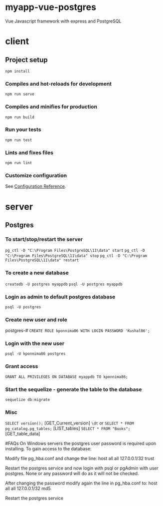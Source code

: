 # myapp-vue-postgres
Vue Javascript framework with express and PostgreSQL

# client

## Project setup
`npm install`

### Compiles and hot-reloads for development
`npm run serve`

### Compiles and minifies for production
`npm run build`

### Run your tests
```
npm run test
```

### Lints and fixes files
```
npm run lint
```

### Customize configuration
See [Configuration Reference](https://cli.vuejs.org/config/).

# server

## Postgres

### To start/stop/restart the server
`pg_ctl -D "C:\Program Files\PostgreSQL\11\data" start`
`pg_ctl -D "C:\Program Files\PostgreSQL\11\data" stop`
`pg_ctl -D "C:\Program Files\PostgreSQL\11\data" restart`

### To create a new database
`createdb -U postgres myappdb`
`psql -U postgres myappdb`

### Login as admin to default postgres database
`psql -U postgres`

### Create new user and role
postgres-# `CREATE ROLE kponnima86 WITH LOGIN PASSWORD 'Kushal86';`

### Login with the new user
`psql -U kponnima86 postgres`

### Grant access
`GRANT ALL PRIVILEGES ON DATABASE myappdb TO kponnima86;`

### Start the sequelize - generate the table to the database
`sequelize db:migrate`

### Misc
`SELECT version();` [GET_Current_version]
`\dt` or `SELECT * FROM pg_catalog.pg_tables;` [LIST_tables]
`SELECT * FROM "Books";` [GET_table_data]

#FAQs
On Windows servers the postgres user password is required upon installing.
To gain access to the database:

Modify file pg_hba.conf and change the line:
host    all    all    127.0.0.1/32    trust

Restart the postgres service and now login with psql or pgAdmin with user
postgres. None or any password will do as it will not be checked.

After changing the password modify again the line in pg_hba.conf to:
host    all    all    127.0.0.1/32    md5

Restart the postgres service